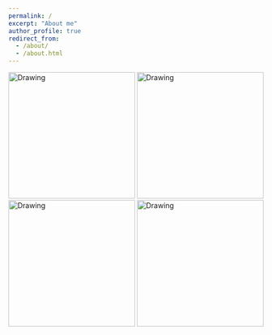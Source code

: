 ```yaml
---
permalink: /
excerpt: "About me"
author_profile: true
redirect_from: 
  - /about/
  - /about.html
---
```

<tr>
<td> <img src="../images/Homepage_design1.gif" alt="Drawing" style="width: 250px;"/> </td>
<td> <img src="../images/Homepage_design2.jpg" alt="Drawing" style="width: 250px;"/> </td>
</tr>
<tr>
<td> <img src="../images/Homepage_design3.gif" alt="Drawing" style="width: 250px;"/> </td>
<td> <img src="../images/Homepage_design4.jpg" alt="Drawing" style="width: 250px;"/> </td>
</tr>
